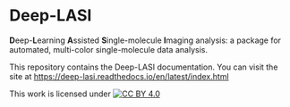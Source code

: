 # Deep-LASI

**D**eep-**L**earning **A**ssisted **S**ingle-molecule **I**maging analysis: a package for automated, multi-color single-molecule data analysis.

This repository contains the Deep-LASI documentation. You can visit the site at https://deep-lasi.readthedocs.io/en/latest/index.html

This work is licensed under
[![CC BY 4.0][cc-by-image]][cc-by]

[cc-by]: http://creativecommons.org/licenses/by/4.0/
[cc-by-image]: https://i.creativecommons.org/l/by/4.0/88x31.png

